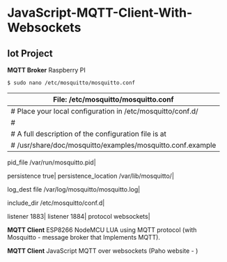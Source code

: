 # JavaScript-MQTT-Client-With-Websockets

## Iot Project

**MQTT Broker**
Raspberry PI 
```
$ sudo nano /etc/mosquitto/mosquitto.conf   
```
| **File: /etc/mosquitto/mosquitto.conf** |
| --- |
| # Place your local configuration in /etc/mosquitto/conf.d/|
#|
# A full description of the configuration file is at|
# /usr/share/doc/mosquitto/examples/mosquitto.conf.example|

pid_file /var/run/mosquitto.pid|

persistence true|
persistence_location /var/lib/mosquitto/|

log_dest file /var/log/mosquitto/mosquitto.log|

include_dir /etc/mosquitto/conf.d|


listener 1883|
listener 1884|
protocol websockets|


**MQTT Client**
ESP8266 NodeMCU LUA using MQTT protocol (with Mosquitto - message broker that Implements MQTT). 

**MQTT Client**
JavaScript MQTT over websockets (Paho website - <script src="https://cdnjs.cloudflare.com/ajax/libs/paho-mqtt/1.0.1/mqttws31.min.js" type="text/javascript"></script>
)




